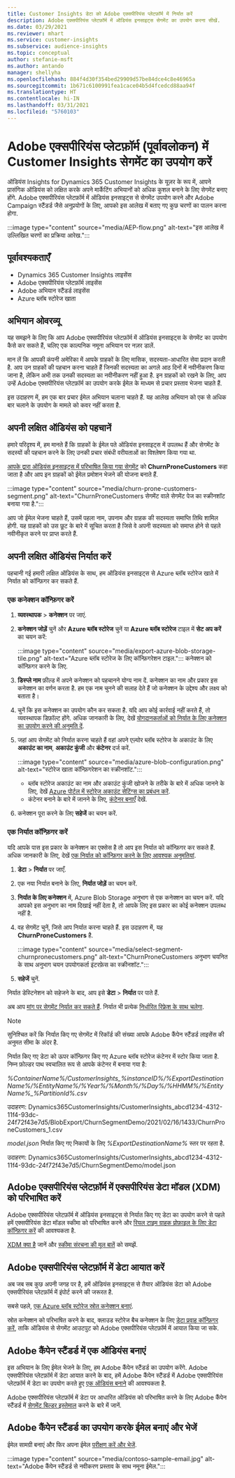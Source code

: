 ```yaml
---
title: Customer Insights डेटा को Adobe एक्सपीरियंस प्लेटफ़ॉर्म में निर्यात करें
description: Adobe एक्सपीरियंस प्लेटफ़ॉर्म में ऑडियंस इनसाइट्स सेगमेंट का उपयोग करना सीखें.
ms.date: 03/29/2021
ms.reviewer: mhart
ms.service: customer-insights
ms.subservice: audience-insights
ms.topic: conceptual
author: stefanie-msft
ms.author: antando
manager: shellyha
ms.openlocfilehash: 884f4d30f354bed29909d57be84dce4c8e46965a
ms.sourcegitcommit: 1b671c6100991fea1cace04b5d4fcedcd88aa94f
ms.translationtype: HT
ms.contentlocale: hi-IN
ms.lasthandoff: 03/31/2021
ms.locfileid: "5760103"
---
```

# <a name="use-customer-insights-segments-in-adobe-experience-platform-preview"></a>Adobe एक्सपीरियंस प्लेटफ़ॉर्म (पूर्वावलोकन) में Customer Insights सेगमेंट का उपयोग करें

ऑडियंस Insights for Dynamics 365 Customer Insights के यूज़र के रूप में, आपने प्रासंगिक ऑडियंस को लक्षित करके अपने मार्केटिंग अभियानों को अधिक कुशल बनाने के लिए सेगमेंट बनाए होंगे. Adobe एक्सपीरियंस प्लेटफ़ॉर्म में ऑडियंस इनसाइट्स से सेगमेंट उपयोग करने और Adobe Campaign स्टैंडर्ड जैसे अनुप्रयोगों के लिए, आपको इस आलेख में बताए गए कुछ चरणों का पालन करना होगा.

:::image type="content" source="media/AEP-flow.png" alt-text="इस आलेख में उल्लिखित चरणों का प्रक्रिया आरेख.":::

## <a name="prerequisites"></a>पूर्वावश्यकताएँ

-   Dynamics 365 Customer Insights लाइसेंस
-   Adobe एक्सपीरियंस प्लेटफ़ॉर्म लाइसेंस
-   Adobe अभियान स्टैंडर्ड लाइसेंस
-   Azure ब्लॉब स्टोरेज खाता

## <a name="campaign-overview"></a>अभियान ओवरव्यू

यह समझने के लिए कि आप Adobe एक्सपीरियंस प्लेटफ़ॉर्म में ऑडियंस इनसाइट्स के सेगमेंट का उपयोग कैसे कर सकते हैं, चलिए एक काल्पनिक नमूना अभियान पर नज़र डालें.

मान लें कि आपकी कंपनी अमेरिका में आपके ग्राहकों के लिए मासिक, सदस्यता-आधारित सेवा प्रदान करती है. आप उन ग्राहकों की पहचान करना चाहते हैं जिनकी सदस्यता का अगले आठ दिनों में नवीनीकरण किया जाना है, लेकिन अभी तक उनकी सदस्यता का नवीनीकरण नहीं हुआ है. इन ग्राहकों को रखने के लिए, आप उन्हें Adobe एक्सपीरियंस प्लेटफ़ॉर्म का उपयोग करके ईमेल के माध्यम से प्रचार प्रस्ताव भेजना चाहते हैं.

इस उदाहरण में, हम एक बार प्रचार ईमेल अभियान चलाना चाहते हैं. यह आलेख अभियान को एक से अधिक बार चलाने के उपयोग के मामले को कवर नहीं करता है.

## <a name="identify-your-target-audience"></a>अपनी लक्षित ऑडियंस को पहचानें

हमारे परिदृश्य में, हम मानते हैं कि ग्राहकों के ईमेल पते ऑडियंस इनसाइट्स में उपलब्ध हैं और सेगमेंट के सदस्यों की पहचान करने के लिए उनकी प्रचार संबंधी वरीयताओं का विश्लेषण किया गया था.

[आपके द्वारा ऑडियंस इनसाइट्स में परिभाषित किया गया सेगमेंट](segments.md) को **ChurnProneCustomers** कहा जाता है और आप इन ग्राहकों को ईमेल प्रमोशन भेजने की योजना बनाते हैं.

:::image type="content" source="media/churn-prone-customers-segment.png" alt-text="ChurnProneCustomers सेगमेंट वाले सेगमेंट पेज का स्क्रीनशॉट बनाया गया है.":::

आप जो ईमेल भेजना चाहते हैं, उसमें पहला नाम, उपनाम और ग्राहक की सदस्यता समाप्ति तिथि शामिल होगी. यह ग्राहकों को उस छूट के बारे में सूचित करता है जिसे वे अपनी सदस्यता को समाप्त होने से पहले नवीनीकृत करने पर प्राप्त करते हैं.

## <a name="export-your-target-audience"></a>अपनी लक्षित ऑडियंस निर्यात करें

पहचानी गई हमारी लक्षित ऑडियंस के साथ, हम ऑडियंस इनसाइट्स से Azure ब्लॉब स्टोरेज खाते में निर्यात को कॉन्फ़िगर कर सकते हैं.

### <a name="configure-a-connection"></a>एक कनेक्शन कॉन्फ़िगर करें

1. **व्यवस्थापक** > **कनेक्शन** पर जाएं.

1. **कनेक्शन जोड़ें** चुनें और **Azure ब्लॉब स्टोरेज** चुनें या **Azure ब्लॉब स्टोरेज** टाइल में **सेट अप करें** का चयन करें:

   :::image type="content" source="media/export-azure-blob-storage-tile.png" alt-text="Azure ब्लॉब स्टोरेज के लिए कॉन्फ़िगरेशन टाइल."::: कनेक्शन को कॉन्फ़िगर करने के लिए.

1. **डिस्प्ले नाम** फ़ील्ड में अपने कनेक्शन को पहचानने योग्य नाम दें. कनेक्शन का नाम और प्रकार इस कनेक्शन का वर्णन करता है. हम एक नाम चुनने की सलाह देते हैं जो कनेक्शन के उद्देश्य और लक्ष्य को बताता है।

1. चुनें कि इस कनेक्शन का उपयोग कौन कर सकता है. यदि आप कोई कार्रवाई नहीं करते हैं, तो व्यवस्थापक डिफ़ॉल्ट होंगे. अधिक जानकारी के लिए, देखें [योगदानकर्ताओं को निर्यात के लिए कनेक्शन का उपयोग करने की अनुमति दें](connections.md#allow-contributors-to-use-a-connection-for-exports).

1. जहां आप सेगमेंट को निर्यात करना चाहते हैं वहां अपने एज़्योर ब्लॉब स्टोरेज के अकाउंट के लिए **अकाउंट का नाम**, **अकाउंट कुंजी** और **कंटेनर** दर्ज करें.  
      
   :::image type="content" source="media/azure-blob-configuration.png" alt-text="स्टोरेज खाता कॉन्फ़िगरेशन का स्क्रीनशॉट."::: 
   
    - ब्लॉब स्टोरेज अकाउंट का नाम और अकाउंट कुंजी खोजने के तरीके के बारे में अधिक जानने के लिए, देखें [Azure पोर्टल में स्टोरेज अकाउंट सेटिंग्स का प्रबंधन करें](/azure/storage/common/storage-account-manage).
    - कंटेनर बनाने के बारे में जानने के लिए, [कंटेनर बनाएँ](/azure/storage/blobs/storage-quickstart-blobs-portal#create-a-container) देखें.

1. कनेक्शन पूरा करने के लिए **सहेजें** का चयन करें. 

### <a name="configure-an-export"></a>एक निर्यात कॉन्फ़िगर करें

यदि आपके पास इस प्रकार के कनेक्शन का एक्सेस है तो आप इस निर्यात को कॉन्फ़िगर कर सकते हैं. अधिक जानकारी के लिए, देखें [एक निर्यात को कॉन्फ़िगर करने के लिए आवश्यक अनुमतियां](export-destinations.md#set-up-a-new-export).

1. **डेटा** > **निर्यात** पर जाएँ.

1. एक नया निर्यात बनाने के लिए, **निर्यात जोड़ें** का चयन करें.

1. **निर्यात के लिए कनेक्शन** में, Azure Blob Storage अनुभाग से एक कनेक्शन का चयन करें. यदि आपको इस अनुभाग का नाम दिखाई नहीं देता है, तो आपके लिए इस प्रकार का कोई कनेक्शन उपलब्ध नहीं है.

1. वह सेगमेंट चुनें, जिसे आप निर्यात करना चाहते हैं. इस उदाहरण में, यह **ChurnProneCustomers** है.

   :::image type="content" source="media/select-segment-churnpronecustomers.png" alt-text="ChurnProneCustomers अनुभाग चयनित के साथ अनुभाग चयन उपयोगकर्ता इंटरफ़ेस का स्क्रीनशॉट.":::

1. **सहेजें** चुनें.

निर्यात डेस्टिनेशन को सहेजने के बाद, आप इसे **डेटा** > **निर्यात** पर पाते हैं.

अब आप [मांग पर सेगमेंट निर्यात कर सकते हैं](export-destinations.md#run-exports-on-demand). निर्यात भी प्रत्येक [निर्धारित रिफ्रेश के साथ चलेगा](system.md).

> [!NOTE]
> सुनिश्चित करें कि निर्यात किए गए सेगमेंट में रिकॉर्ड की संख्या आपके Adobe कैंपेन स्टैंडर्ड लाइसेंस की अनुमत सीमा के अंदर है.

निर्यात किए गए डेटा को ऊपर कॉन्फ़िगर किए गए Azure ब्लॉब स्टोरेज कंटेनर में स्टोर किया जाता है. निम्न फ़ोल्डर पाथ स्वचालित रूप से आपके कंटेनर में बनाया गया है:

*%ContainerName%/CustomerInsights_%instanceID%/%ExportDestinationName%/%EntityName%/%Year%/%Month%/%Day%/%HHMM%/%EntityName%_%PartitionId%.csv*

उदाहरण: Dynamics365CustomerInsights/CustomerInsights_abcd1234-4312-11f4-93dc-24f72f43e7d5/BlobExport/ChurnSegmentDemo/2021/02/16/1433/ChurnProneCustomers_1.csv

*model.json* निर्यात किए गए निकायों के लिए *%ExportDestinationName%* स्तर पर रहता है.

उदाहरण: Dynamics365CustomerInsights/CustomerInsights_abcd1234-4312-11f4-93dc-24f72f43e7d5/ChurnSegmentDemo/model.json

## <a name="define-experience-data-model-xdm-in-adobe-experience-platform"></a>Adobe एक्सपीरियंस प्लेटफ़ॉर्म में एक्सपीरियंस डेटा मॉडल (XDM) को परिभाषित करें

Adobe एक्सपीरियंस प्लेटफ़ॉर्म में ऑडियंस इनसाइट्स से निर्यात किए गए डेटा का उपयोग करने से पहले हमें एक्सपीरियंस डेटा मॉडल स्कीमा को परिभाषित करने और [रियल टाइम ग्राहक प्रोफ़ाइल के लिए डेटा कॉन्फ़िगर करें](https://experienceleague.adobe.com/docs/experience-platform/profile/tutorials/dataset-configuration.html#tutorials) की आवश्यकता है.

[XDM क्या है](https://experienceleague.adobe.com/docs/experience-platform/xdm/home.html) जानें और [स्कीमा संरचना की मूल बातें](https://experienceleague.adobe.com/docs/experience-platform/xdm/schema/composition.html#schema) को समझें.

## <a name="import-data-into-adobe-experience-platform"></a>Adobe एक्सपीरियंस प्लेटफ़ॉर्म में डेटा आयात करें

अब जब सब कुछ अपनी जगह पर है, हमें ऑडियंस इनसाइट्स से तैयार ऑडियंस डेटा को Adobe एक्सपीरियंस प्लेटफ़ॉर्म में इंपोर्ट करने की जरूरत है.

सबसे पहले, [एक Azure ब्लॉब स्टोरेज स्रोत कनेक्शन बनाएं](https://experienceleague.adobe.com/docs/experience-platform/sources/ui-tutorials/create/cloud-storage/blob.html#getting-started).    

स्रोत कनेक्शन को परिभाषित करने के बाद, क्लाउड स्टोरेज बैच कनेक्शन के लिए [डेटा प्रवाह कॉन्फ़िगर करें](https://experienceleague.adobe.com/docs/experience-platform/sources/ui-tutorials/dataflow/cloud-storage.html#ui-tutorials), ताकि ऑडियंस से सेगमेंट आउटपुट को Adobe एक्सपीरियंस प्लेटफ़ॉर्म में आयात किया जा सके.

## <a name="create-an-audience-in-adobe-campaign-standard"></a>Adobe कैंपेन स्टैंडर्ड में एक ऑडियंस बनाएं

इस अभियान के लिए ईमेल भेजने के लिए, हम Adobe कैंपेन स्टैंडर्ड का उपयोग करेंगे. Adobe एक्सपीरियंस प्लेटफ़ॉर्म में डेटा आयात करने के बाद, हमें Adobe कैंपेन स्टैंडर्ड में Adobe एक्सपीरियंस प्लेटफ़ॉर्म में डेटा का उपयोग करते हुए [एक ऑडियंस बनाने](https://experienceleague.adobe.com/docs/campaign-standard/using/profiles-and-audiences/get-started-profiles-and-audiences.html#permission) की आवश्यकता है.

Adobe एक्सपीरियंस प्लेटफ़ॉर्म में डेटा पर आधारित ऑडियंस को परिभाषित करने के लिए Adobe कैंपेन स्टैंडर्ड में [सेगमेंट बिल्डर इस्तेमाल](https://experienceleague.adobe.com/docs/campaign-standard/using/profiles-and-audiences/working-with-adobe-experience-platform/aep-using-segment-builder.html#building-a-segment) करने के बारे में जानें.

## <a name="create-and-send-the-email-using-adobe-campaign-standard"></a>Adobe कैंपेन स्टैंडर्ड का उपयोग करके ईमेल बनाएं और भेजें

ईमेल सामग्री बनाएं और फिर अपना ईमेल [परीक्षण करें और भेजें](https://experienceleague.adobe.com/docs/campaign-standard/using/testing-and-sending/get-started-sending-messages.html#preparing-and-testing-messages).

:::image type="content" source="media/contoso-sample-email.jpg" alt-text="Adobe कैंपेन स्टैंडर्ड से नवीकरण प्रस्ताव के साथ नमूना ईमेल.":::
